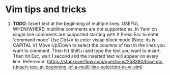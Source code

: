 # Vim tips and tricks
1. **TODO**: Insert text at the beginning of multiple lines.
USEFUL WHEN/WHERE: multiline comments are not supported ex. In Yaml on single line comments are supported starting with #
Press Esc to enter 'command mode'
Use Ctrl+V to enter visual block mode (Note: its is CAPITAL V)
Move Up/Down to select the columns of text in the lines you want to comment.
Then hit Shift+i and type the text you want to insert.
Then hit Esc, wait 1 second and the inserted text will appear on every line.
Reference: (https://stackoverflow.com/questions/253380/how-do-i-insert-text-at-beginning-of-a-multi-line-selection-in-vi-vim)
